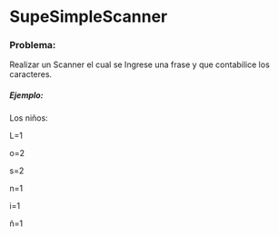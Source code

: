 # SupeSimpleScanner


<h3 >Problema:</h3>
Realizar un Scanner el cual se Ingrese una frase y que contabilice los caracteres.

<h5 >Ejemplo:</h3>
Los niños:

L=1

o=2

s=2

n=1

i=1

ñ=1


